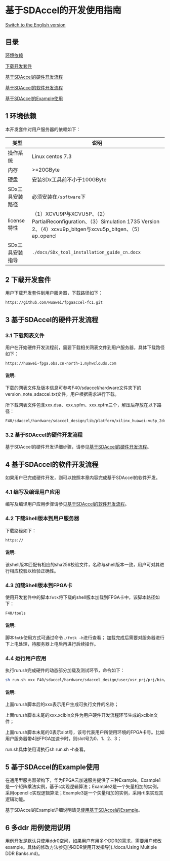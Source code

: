 基于SDAccel的开发使用指南
=======================

[Switch to the English version](./README.md)


目录
-------------------------

[环境依赖](#sec-1)

[下载开发套件](#sec-2)

[基于SDAccel的硬件开发流程](#sec-3)

[基于SDAccel的软件开发流程](#sec-4)

[基于SDAccel的Example使用](#sec-5)

<a name="sec-1"></a>
## 1 环境依赖

本开发套件对用户服务器的依赖如下：

| 类型        | 说明                                       |
| --------- | ---------------------------------------- |
| 操作系统      | Linux centos 7.3                         |
| 内存        | >=20GByte                                |
| 硬盘        | 安装SDx工具前不小于100GByte                      |
| SDx工具安装路径 | 必须安装在`/software`下                        |
| license特性 | （1）XCVU9P与XCVU5P、（2）PartialReconfiguration、（3）Simulation 1735 Version 2、（4）xcvu9p_bitgen与xcvu5p_bitgen、（5）ap_opencl |
| SDx工具安装指导 | `./docs/SDx_tool_installation_guide_cn.docx` |


<a name="sec-2"></a>
## 2 下载开发套件

用户下载开发套件到用户服务器，下载路径如下：

```bash
https://github.com/Huawei/fpgaaccel-fc1.git
```

<a name="sec-3"></a>
## 3 基于SDAccel的硬件开发流程

### 3.1 下载网表文件

用户在开始硬件开发流程前，需要下载相关网表文件到用户服务器，具体下载路径如下：

```bash
https://huawei-fpga.obs.cn-north-1.myhwclouds.com
```

#### 说明:

下载的网表文件及版本信息可参考F40/sdaccel/hardware文件夹下的version_note_sdaccel.txt文件，用户根据需求进行下载。

所下载网表文件包含xxx.dsa、xxx.spfm、xxx.xpfm三个，解压后存放在以下路径：

```bash
F40/sdaccel/hardware/sdaccel_design/lib/platform/xilinx_huawei-vu5p_2ddr-dynamic_5_1
```

### 3.2 基于SDAccel的硬件开发流程

基于SDAccel的硬件开发详细步骤，请参见[基于SDAccel的硬件开发流程](./docs/Implementation_Process_of_SDAccel_based_Hardware_Development_cn.md)。

<a name="sec-4"></a>
## 4 基于SDAccel的软件开发流程

如果用户已完成硬件开发，则可以按照本章内容完成基于SDAccel的软件开发。

### 4.1 编写及编译用户应用

编写及编译用户应用步骤请参见[基于SDAccel的软件开发流程](./docs/SDAccel_based_SDK_Configuration_and_Compilation_cn.md)。

### 4.2 下载Shell版本到用户服务器

下载路径如下：

```bash
https://
```

#### 说明:

该shell版本匹配有相应的sha256校验文件，名称与shell版本一致，用户可对其进行相应校验以检验正确性。

### 4.3 加载Shell版本到FPGA卡

使用开发套件中的脚本`fmtk`将下载的shell版本加载到FPGA卡中，该脚本路径如下：

```bash
F40/tools
```

#### 说明:

脚本`fmtk`使用方式可通过命令`./fmtk -h`进行查看；
加载完成后需要对服务器进行下上电处理，待服务器上电后再进行后续操作。

### 4.4 运行用户应用

执行run.sh完成硬件的动态部分加载及测试环节，命令如下：

```bash
sh run.sh xxx F40/sdaccel/hardware/sdaccel_design/user/usr_prj/prj/bin/xxx.xclbin 0
```

#### 说明:

上面run.sh脚本后的xxx表示用户生成可执行文件的名称；

上面run.sh脚本末尾的xxx.xclbin文件为用户硬件开发流程环节生成的xclbin文件；

上面run.sh脚本末尾的0表示slot号，该号代表用户所使用环境的FPGA卡号。比如用户服务器带4张FPGA加速卡时，则slot号为0、1、2、3；

run.sh具体使用请执行sh run.sh -h查看。

<a name="sec-5"></a>
## 5 基于SDAccel的Example使用

在通用型服务器架构下，华为FPGA云加速服务提供了三种Example。Example1是一个矩阵乘法实例，基于c实现逻辑算法；Example2是一个矢量相加的实例，采用opencl c实现逻辑算法；Example3是一个矢量相加的实例，采用rtl来实现其逻辑功能。

基于SDAccel的Example详细说明请见[使用基于SDAccel的Example](./docs/Using_an_SDAccel_based_Example_cn.md)。
## 6  多ddr 用例使用说明

用例开发是默认只使用ddr0空间，如果用户有用多个DDR的需求，需要用户修改example。具体的修改方法参见[多DDR使用开发指导](./docs/Using Multiple DDR Banks.md)。
